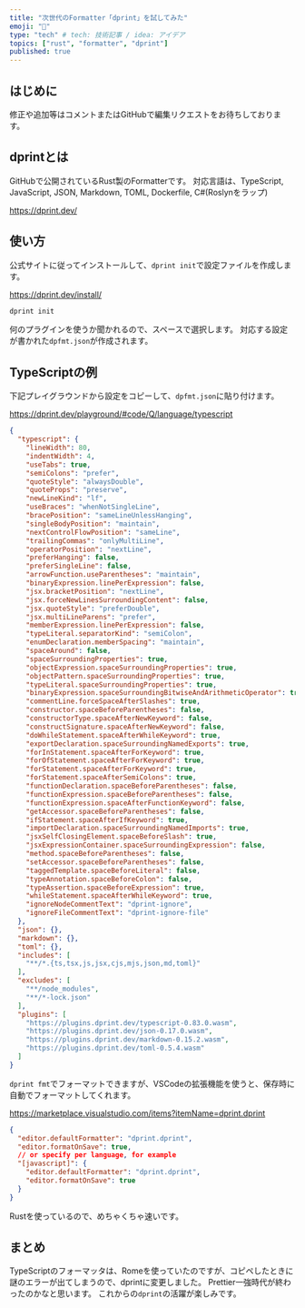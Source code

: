 ```yaml
---
title: "次世代のFormatter「dprint」を試してみた"
emoji: "🙆"
type: "tech" # tech: 技術記事 / idea: アイデア
topics: ["rust", "formatter", "dprint"]
published: true
---
```


## はじめに

修正や追加等はコメントまたはGitHubで編集リクエストをお待ちしております。

## dprintとは

GitHubで公開されているRust製のFormatterです。
対応言語は、TypeScript, JavaScript, JSON, Markdown, TOML, Dockerfile, C#(Roslynをラップ)

https://dprint.dev/

## 使い方

公式サイトに従ってインストールして、`dprint init`で設定ファイルを作成します。

https://dprint.dev/install/

```bash
dprint init
```

何のプラグインを使うか聞かれるので、スペースで選択します。
対応する設定が書かれた`dpfmt.json`が作成されます。

## TypeScriptの例

下記プレイグラウンドから設定をコピーして、`dpfmt.json`に貼り付けます。

https://dprint.dev/playground/#code/Q/language/typescript

```json
{
  "typescript": {
    "lineWidth": 80,
    "indentWidth": 4,
    "useTabs": true,
    "semiColons": "prefer",
    "quoteStyle": "alwaysDouble",
    "quoteProps": "preserve",
    "newLineKind": "lf",
    "useBraces": "whenNotSingleLine",
    "bracePosition": "sameLineUnlessHanging",
    "singleBodyPosition": "maintain",
    "nextControlFlowPosition": "sameLine",
    "trailingCommas": "onlyMultiLine",
    "operatorPosition": "nextLine",
    "preferHanging": false,
    "preferSingleLine": false,
    "arrowFunction.useParentheses": "maintain",
    "binaryExpression.linePerExpression": false,
    "jsx.bracketPosition": "nextLine",
    "jsx.forceNewLinesSurroundingContent": false,
    "jsx.quoteStyle": "preferDouble",
    "jsx.multiLineParens": "prefer",
    "memberExpression.linePerExpression": false,
    "typeLiteral.separatorKind": "semiColon",
    "enumDeclaration.memberSpacing": "maintain",
    "spaceAround": false,
    "spaceSurroundingProperties": true,
    "objectExpression.spaceSurroundingProperties": true,
    "objectPattern.spaceSurroundingProperties": true,
    "typeLiteral.spaceSurroundingProperties": true,
    "binaryExpression.spaceSurroundingBitwiseAndArithmeticOperator": true,
    "commentLine.forceSpaceAfterSlashes": true,
    "constructor.spaceBeforeParentheses": false,
    "constructorType.spaceAfterNewKeyword": false,
    "constructSignature.spaceAfterNewKeyword": false,
    "doWhileStatement.spaceAfterWhileKeyword": true,
    "exportDeclaration.spaceSurroundingNamedExports": true,
    "forInStatement.spaceAfterForKeyword": true,
    "forOfStatement.spaceAfterForKeyword": true,
    "forStatement.spaceAfterForKeyword": true,
    "forStatement.spaceAfterSemiColons": true,
    "functionDeclaration.spaceBeforeParentheses": false,
    "functionExpression.spaceBeforeParentheses": false,
    "functionExpression.spaceAfterFunctionKeyword": false,
    "getAccessor.spaceBeforeParentheses": false,
    "ifStatement.spaceAfterIfKeyword": true,
    "importDeclaration.spaceSurroundingNamedImports": true,
    "jsxSelfClosingElement.spaceBeforeSlash": true,
    "jsxExpressionContainer.spaceSurroundingExpression": false,
    "method.spaceBeforeParentheses": false,
    "setAccessor.spaceBeforeParentheses": false,
    "taggedTemplate.spaceBeforeLiteral": false,
    "typeAnnotation.spaceBeforeColon": false,
    "typeAssertion.spaceBeforeExpression": true,
    "whileStatement.spaceAfterWhileKeyword": true,
    "ignoreNodeCommentText": "dprint-ignore",
    "ignoreFileCommentText": "dprint-ignore-file"
  },
  "json": {},
  "markdown": {},
  "toml": {},
  "includes": [
    "**/*.{ts,tsx,js,jsx,cjs,mjs,json,md,toml}"
  ],
  "excludes": [
    "**/node_modules",
    "**/*-lock.json"
  ],
  "plugins": [
    "https://plugins.dprint.dev/typescript-0.83.0.wasm",
    "https://plugins.dprint.dev/json-0.17.0.wasm",
    "https://plugins.dprint.dev/markdown-0.15.2.wasm",
    "https://plugins.dprint.dev/toml-0.5.4.wasm"
  ]
}
```

`dprint fmt`でフォーマットできますが、VSCodeの拡張機能を使うと、保存時に自動でフォーマットしてくれます。

https://marketplace.visualstudio.com/items?itemName=dprint.dprint

```json
{
  "editor.defaultFormatter": "dprint.dprint",
  "editor.formatOnSave": true,
  // or specify per language, for example
  "[javascript]": {
    "editor.defaultFormatter": "dprint.dprint",
    "editor.formatOnSave": true
  }
}
```

Rustを使っているので、めちゃくちゃ速いです。

## まとめ

TypeScriptのフォーマッタは、Romeを使っていたのですが、コピペしたときに謎のエラーが出てしまうので、dprintに変更しました。
Prettier一強時代が終わったのかなと思います。
これからの`dprint`の活躍が楽しみです。
